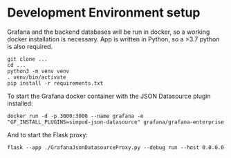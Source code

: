 # Development Environment setup
Grafana and the backend databases will be run in docker, so a working docker installation is necessary. App is written in Python, so a >3.7 python is also required.

```
git clone ...
cd ...
python3 -m venv venv
. venv/bin/activate
pip install -r requirements.txt
```

To start the Grafana docker container with the JSON Datasource plugin installed:
```
docker run -d -p 3000:3000 --name grafana -e "GF_INSTALL_PLUGINS=simpod-json-datasource" grafana/grafana-enterprise
```

And to start the Flask proxy:
```
flask --app ./GrafanaJsonDatasourceProxy.py --debug run --host 0.0.0.0
```